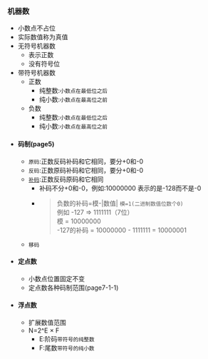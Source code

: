 ### 机器数
  + 小数点不占位
  + 实际数值称为真值
  + 无符号机器数
    + 表示正数
    + 没有符号位
  + 带符号机器数
    + 正数
      + 纯整数:`小数点在最低位之后`
      + 纯小数:`小数点在最高位之前`
    + 负数
      + 纯整数:`小数点在最低位之后`
      + 纯小数:`小数点在最高位之前`
  + #### 码制(page5)
    + `原码`:正数反码补码和它相同，要分+0和-0
    + `反码`:正数原码补码和它相同，要分+0和-0
    + [`补码`](https://blog.csdn.net/searchin_r/article/details/84075902):正数反码原码和它相同
      + 补码不分+0和-0，例如:10000000 表示的是-128而不是-0
      + > 负数的补码=模-|数值| `模=1(二进制数值位数个0)`</br> 例如 -127 => 1111111（7位）</br>模 = 10000000</br>-127的补码 = 10000000 - 1111111 = 10000001
    + `移码`
  + #### 定点数
    + 小数点位置固定不变
    + 定点数各种码制范围(page7-1-1)
  + #### 浮点数
    + 扩展数值范围
    + N=2^E × F
      + E:阶码`带符号的纯整数`
      + F:尾数`带符号的纯小数`

